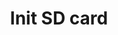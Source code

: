---
tag: m0021
codes:
- M21
title: Init SD card
long: Use this command if the SD card isn't detected automatically.
notes: Requires [`SDSUPPORT`](/docs/configuration/configuration.html#sd-card)
parameters: 
example: 
examples: 
---